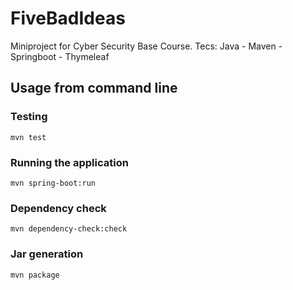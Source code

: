 # FiveBadIdeas
Miniproject for Cyber Security Base Course. Tecs: Java - Maven - Springboot - Thymeleaf

## Usage from command line

### Testing

```
mvn test
```

### Running the application

```
mvn spring-boot:run
```

### Dependency check

```
mvn dependency-check:check
```

### Jar generation

```
mvn package
```

